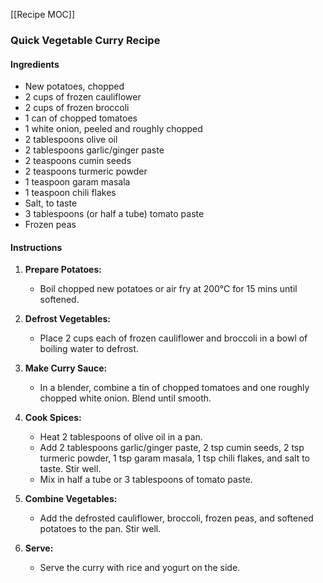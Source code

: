 [[Recipe MOC]]

### Quick Vegetable Curry Recipe

#### Ingredients
- New potatoes, chopped
- 2 cups of frozen cauliflower
- 2 cups of frozen broccoli
- 1 can of chopped tomatoes
- 1 white onion, peeled and roughly chopped
- 2 tablespoons olive oil
- 2 tablespoons garlic/ginger paste
- 2 teaspoons cumin seeds
- 2 teaspoons turmeric powder
- 1 teaspoon garam masala
- 1 teaspoon chili flakes
- Salt, to taste
- 3 tablespoons (or half a tube) tomato paste
- Frozen peas

#### Instructions

1. **Prepare Potatoes:**
   - Boil chopped new potatoes or air fry at 200°C for 15 mins until softened.

2. **Defrost Vegetables:**
   - Place 2 cups each of frozen cauliflower and broccoli in a bowl of boiling water to defrost.

3. **Make Curry Sauce:**
   - In a blender, combine a tin of chopped tomatoes and one roughly chopped white onion. Blend until smooth.

4. **Cook Spices:**
   - Heat 2 tablespoons of olive oil in a pan.
   - Add 2 tablespoons garlic/ginger paste, 2 tsp cumin seeds, 2 tsp turmeric powder, 1 tsp garam masala, 1 tsp chili flakes, and salt to taste. Stir well.
   - Mix in half a tube or 3 tablespoons of tomato paste.

5. **Combine Vegetables:**
   - Add the defrosted cauliflower, broccoli, frozen peas, and softened potatoes to the pan. Stir well.

6. **Serve:**
   - Serve the curry with rice and yogurt on the side.
